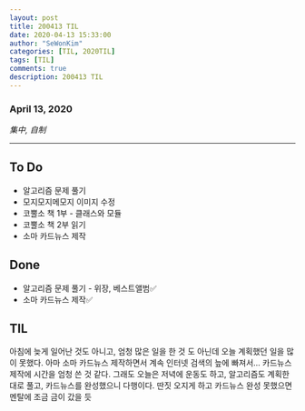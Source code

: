 ```yaml
---
layout: post
title: 200413 TIL 
date: 2020-04-13 15:33:00
author: "SeWonKim"
categories: [TIL, 2020TIL]
tags: [TIL]
comments: true
description: 200413 TIL
---
```


### April 13, 2020

*集中, 自制*


---

## To Do
- 알고리즘 문제 풀기
- 모지모지메모지 이미지 수정
- 코뿔소 책 1부 - 클래스와 모듈
- 코뿔소 책 2부 읽기
- 소마 카드뉴스 제작
　
## Done
- 알고리즘 문제 풀기 - 위장, 베스트앨범✅
- 소마 카드뉴스 제작✅

## TIL
아침에 늦게 일어난 것도 아니고, 엄청 많은 일을 한 것 도 아닌데 오늘 계획했던 일을 많이 못했다.
아마 소마 카드뉴스 제작하면서 계속 인터넷 검색의 늪에 빠져서... 카드뉴스 제작에 시간을 엄청 쓴 것 같다.
그래도 오늘은 저녁에 운동도 하고, 알고리즘도 계획한 대로 풀고, 카드뉴스를 완성했으니 다행이다.
딴짓 오지게 하고 카드뉴스 완성 못했으면 멘탈에 조금 금이 갔을 듯
